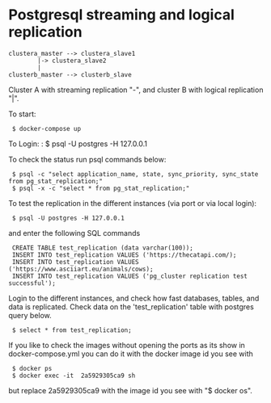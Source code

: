 # Postgresql streaming and logical replication

    clustera_master --> clustera_slave1
		    |-> clustera_slave2
		    |
    clusterb_master --> clusterb_slave

Cluster A with streaming replication "-", and cluster B with logical replication "|".

To start:

     $ docker-compose up

To Login:
:
     $ psql -U postgres -H 127.0.0.1

To check the status run psql commands below:

     $ psql -c "select application_name, state, sync_priority, sync_state from pg_stat_replication;"
     $ psql -x -c "select * from pg_stat_replication;" 

To test the replication in the different instances (via port or via local login):

     $ psql -U postgres -H 127.0.0.1
    
and enter the following SQL commands
 
     CREATE TABLE test_replication (data varchar(100));
     INSERT INTO test_replication VALUES ('https://thecatapi.com/);
     INSERT INTO test_replication VALUES ('https://www.asciiart.eu/animals/cows);
     INSERT INTO test_replication VALUES ('pg_cluster replication test successful');

Login to the different instances, and check how fast databases, tables, and data is replicated. Check data on the 'test_replication' table with postgres query below.

     $ select * from test_replication;

If you like to check the images without opening the ports as its show in docker-compose.yml you can do it with the docker image id you see with

     $ docker ps
     $ docker exec -it  2a5929305ca9 sh

but replace 2a5929305ca9 with the image id you see with "$ docker os".
